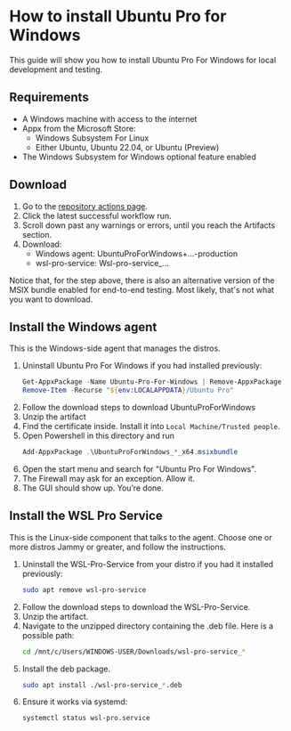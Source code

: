 # How to install Ubuntu Pro for Windows

This guide will show you how to install Ubuntu Pro For Windows for local development and testing.

## Requirements
- A Windows machine with access to the internet
- Appx from the Microsoft Store:
  - Windows Subsystem For Linux
  - Either Ubuntu, Ubuntu 22.04, or Ubuntu (Preview)
- The Windows Subsystem for Windows optional feature enabled

## Download
<!-- TODO: Update when we cange were artifcats are hosted -->
1. Go to the [repository actions page](https://github.com/canonical/ubuntu-pro-for-windows/actions/workflows/qa-azure.yaml?query=branch%3Amain+).
2. Click the latest successful workflow run.
3. Scroll down past any warnings or errors, until you reach the Artifacts section.
4. Download:
    - Windows agent:    UbuntuProForWindows+...-production
    - wsl-pro-service:  Wsl-pro-service_...

Notice that, for the step above, there is also an alternative version of the MSIX bundle enabled for end-to-end testing. Most likely, that's not what you want to download.

## Install the Windows agent
This is the Windows-side agent that manages the distros.
1. Uninstall Ubuntu Pro For Windows if you had installed previously:
    ```powershell
    Get-AppxPackage -Name Ubuntu-Pro-For-Windows | Remove-AppxPackage
    Remove-Item -Recurse "${env:LOCALAPPDATA}/Ubuntu Pro"
    ```
2. Follow the download steps to download UbuntuProForWindows
3. Unzip the artifact
4. Find the certificate inside. Install it into `Local Machine/Trusted people`.
5. Open Powershell in this directory and run
    ```powershell
    Add-AppxPackage .\UbuntuProForWindows_*_x64.msixbundle
    ```
6. Open the start menu and search for "Ubuntu Pro For Windows".
7. The Firewall may ask for an exception. Allow it.
8. The GUI should show up. You’re done.


## Install the WSL Pro Service
This is the Linux-side component that talks to the agent. Choose one or more distros Jammy or greater, and follow the instructions.
1. Uninstall the WSL-Pro-Service from your distro if you had it installed previously:
    ```bash
    sudo apt remove wsl-pro-service
    ```
2. Follow the download steps to download the WSL-Pro-Service.
3. Unzip the artifact.
4. Navigate to the unzipped directory containing the .deb file. Here is a possible path:
    ```bash
    cd /mnt/c/Users/WINDOWS-USER/Downloads/wsl-pro-service_*
    ```
5. Install the deb package.
    ```bash
    sudo apt install ./wsl-pro-service_*.deb
    ```
6. Ensure it works via systemd:
    ```bash
    systemctl status wsl-pro.service
    ```
